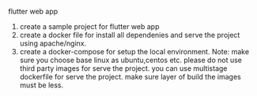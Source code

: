 flutter web app
1) create a sample project for flutter web app
2) create a docker file for install all dependenies and serve the project using apache/nginx.
3) create a docker-compose for setup the local environment.
Note: make sure you choose base linux as ubuntu,centos etc.
please do not use third party images for serve the project.
you can use multistage dockerfile for serve the project.
make sure layer of build the images must be less.